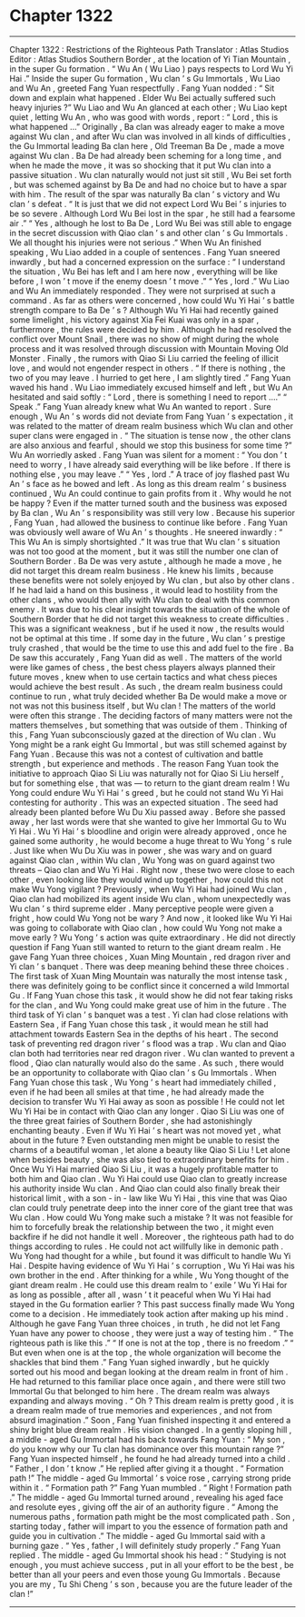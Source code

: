 
# Chapter 1322


---

Chapter 1322 : Restrictions of the Righteous Path
Translator :
Atlas Studios
Editor :
Atlas Studios
Southern Border , at the location of Yi Tian Mountain , in the super Gu formation .
“ Wu An ( Wu Liao ) pays respects to Lord Wu Yi Hai .” Inside the super Gu formation , Wu clan ’ s Gu Immortals , Wu Liao and Wu An , greeted Fang Yuan respectfully .
Fang Yuan nodded : “ Sit down and explain what happened . Elder Wu Bei actually suffered such heavy injuries ?”
Wu Liao and Wu An glanced at each other ; Wu Liao kept quiet , letting Wu An , who was good with words , report : “ Lord , this is what happened …”
Originally , Ba clan was already eager to make a move against Wu clan , and after Wu clan was involved in all kinds of difficulties , the Gu Immortal leading Ba clan here , Old Treeman Ba De , made a move against Wu clan .
Ba De had already been scheming for a long time , and when he made the move , it was so shocking that it put Wu clan into a passive situation .
Wu clan naturally would not just sit still , Wu Bei set forth , but was schemed against by Ba De and had no choice but to have a spar with him .
The result of the spar was naturally Ba clan ’ s victory and Wu clan ’ s defeat .
“ It is just that we did not expect Lord Wu Bei ’ s injuries to be so severe . Although Lord Wu Bei lost in the spar , he still had a fearsome air .”
“ Yes , although he lost to Ba De , Lord Wu Bei was still able to engage in the secret discussion with Qiao clan ’ s and other clan ’ s Gu Immortals . We all thought his injuries were not serious .”
When Wu An finished speaking , Wu Liao added in a couple of sentences .
Fang Yuan sneered inwardly , but had a concerned expression on the surface : “ I understand the situation , Wu Bei has left and I am here now , everything will be like before , I won ’ t move if the enemy doesn ’ t move .”
“ Yes , lord .” Wu Liao and Wu An immediately responded .
They were not surprised at such a command .
As far as others were concerned , how could Wu Yi Hai ’ s battle strength compare to Ba De ’ s ?
Although Wu Yi Hai had recently gained some limelight , his victory against Xia Fei Kuai was only in a spar , furthermore , the rules were decided by him .
Although he had resolved the conflict over Mount Snail , there was no show of might during the whole process and it was resolved through discussion with Mountain Moving Old Monster .
Finally , the rumors with Qiao Si Liu carried the feeling of illicit love , and would not engender respect in others .
“ If there is nothing , the two of you may leave . I hurried to get here , I am slightly tired .” Fang Yuan waved his hand .
Wu Liao immediately excused himself and left , but Wu An hesitated and said softly : “ Lord , there is something I need to report ….”
“ Speak .” Fang Yuan already knew what Wu An wanted to report .
Sure enough , Wu An ’ s words did not deviate from Fang Yuan ’ s expectation , it was related to the matter of dream realm business which Wu clan and other super clans were engaged in .
“ The situation is tense now , the other clans are also anxious and fearful , should we stop this business for some time ?” Wu An worriedly asked .
Fang Yuan was silent for a moment : “ You don ’ t need to worry , I have already said everything will be like before . If there is nothing else , you may leave .”
“ Yes , lord .” A trace of joy flashed past Wu An ’ s face as he bowed and left .
As long as this dream realm ’ s business continued , Wu An could continue to gain profits from it . Why would he not be happy ?
Even if the matter turned south and the business was exposed by Ba clan , Wu An ’ s responsibility was still very low . Because his superior , Fang Yuan , had allowed the business to continue like before .
Fang Yuan was obviously well aware of Wu An ’ s thoughts .
He sneered inwardly : “ This Wu An is simply shortsighted .”
It was true that Wu clan ’ s situation was not too good at the moment , but it was still the number one clan of Southern Border .
Ba De was very astute , although he made a move , he did not target this dream realm business . He knew his limits , because these benefits were not solely enjoyed by Wu clan , but also by other clans .
If he had laid a hand on this business , it would lead to hostility from the other clans , who would then ally with Wu clan to deal with this common enemy .
It was due to his clear insight towards the situation of the whole of Southern Border that he did not target this weakness to create difficulties . This was a significant weakness , but if he used it now , the results would not be optimal at this time . If some day in the future , Wu clan ’ s prestige truly crashed , that would be the time to use this and add fuel to the fire .
Ba De saw this accurately , Fang Yuan did as well .
The matters of the world were like games of chess , the best chess players always planned their future moves , knew when to use certain tactics and what chess pieces would achieve the best result .
As such , the dream realm business could continue to run , what truly decided whether Ba De would make a move or not was not this business itself , but Wu clan !
The matters of the world were often this strange .
The deciding factors of many matters were not the matters themselves , but something that was outside of them .
Thinking of this , Fang Yuan subconsciously gazed at the direction of Wu clan .
Wu Yong might be a rank eight Gu Immortal , but was still schemed against by Fang Yuan .
Because this was not a contest of cultivation and battle strength , but experience and methods .
The reason Fang Yuan took the initiative to approach Qiao Si Liu was naturally not for Qiao Si Liu herself , but for something else , that was — to return to the giant dream realm !
Wu Yong could endure Wu Yi Hai ’ s greed , but he could not stand Wu Yi Hai contesting for authority .
This was an expected situation .
The seed had already been planted before Wu Du Xiu passed away . Before she passed away , her last words were that she wanted to give her Immortal Gu to Wu Yi Hai .
Wu Yi Hai ’ s bloodline and origin were already approved , once he gained some authority , he would become a huge threat to Wu Yong ’ s rule .
Just like when Wu Du Xiu was in power , she was wary and on guard against Qiao clan , within Wu clan , Wu Yong was on guard against two threats – Qiao clan and Wu Yi Hai .
Right now , these two were close to each other , even looking like they would wind up together , how could this not make Wu Yong vigilant ?
Previously , when Wu Yi Hai had joined Wu clan , Qiao clan had mobilized its agent inside Wu clan , whom unexpectedly was Wu clan ’ s third supreme elder . Many perceptive people were given a fright , how could Wu Yong not be wary ?
And now , it looked like Wu Yi Hai was going to collaborate with Qiao clan , how could Wu Yong not make a move early ?
Wu Yong ’ s action was quite extraordinary .
He did not directly question if Fang Yuan still wanted to return to the giant dream realm .
He gave Fang Yuan three choices , Xuan Ming Mountain , red dragon river and Yi clan ’ s banquet .
There was deep meaning behind these three choices .
The first task of Xuan Ming Mountain was naturally the most intense task , there was definitely going to be conflict since it concerned a wild Immortal Gu . If Fang Yuan chose this task , it would show he did not fear taking risks for the clan , and Wu Yong could make great use of him in the future .
The third task of Yi clan ’ s banquet was a test . Yi clan had close relations with Eastern Sea , if Fang Yuan chose this task , it would mean he still had attachment towards Eastern Sea in the depths of his heart .
The second task of preventing red dragon river ’ s flood was a trap .
Wu clan and Qiao clan both had territories near red dragon river . Wu clan wanted to prevent a flood , Qiao clan naturally would also do the same .
As such , there would be an opportunity to collaborate with Qiao clan ’ s Gu Immortals .
When Fang Yuan chose this task , Wu Yong ’ s heart had immediately chilled , even if he had been all smiles at that time , he had already made the decision to transfer Wu Yi Hai away as soon as possible ! He could not let Wu Yi Hai be in contact with Qiao clan any longer .
Qiao Si Liu was one of the three great fairies of Southern Border , she had astonishingly enchanting beauty . Even if Wu Yi Hai ’ s heart was not moved yet , what about in the future ?
Even outstanding men might be unable to resist the charms of a beautiful woman , let alone a beauty like Qiao Si Liu !
Let alone when besides beauty , she was also tied to extraordinary benefits for him .
Once Wu Yi Hai married Qiao Si Liu , it was a hugely profitable matter to both him and Qiao clan .
Wu Yi Hai could use Qiao clan to greatly increase his authority inside Wu clan . And Qiao clan could also finally break their historical limit , with a son - in - law like Wu Yi Hai , this vine that was Qiao clan could truly penetrate deep into the inner core of the giant tree that was Wu clan .
How could Wu Yong make such a mistake ?
It was not feasible for him to forcefully break the relationship between the two , it might even backfire if he did not handle it well .
Moreover , the righteous path had to do things according to rules . He could not act willfully like in demonic path .
Wu Yong had thought for a while , but found it was difficult to handle Wu Yi Hai . Despite having evidence of Wu Yi Hai ’ s corruption , Wu Yi Hai was his own brother in the end .
After thinking for a while , Wu Yong thought of the giant dream realm .
He could use this dream realm to ‘ exile ’ Wu Yi Hai for as long as possible , after all , wasn ’ t it peaceful when Wu Yi Hai had stayed in the Gu formation earlier ?
This past success finally made Wu Yong come to a decision .
He immediately took action after making up his mind . Although he gave Fang Yuan three choices , in truth , he did not let Fang Yuan have any power to choose , they were just a way of testing him .
“ The righteous path is like this .”
“ If one is not at the top , there is no freedom .”
“ But even when one is at the top , the whole organization will become the shackles that bind them .”
Fang Yuan sighed inwardly , but he quickly sorted out his mood and began looking at the dream realm in front of him .
He had returned to this familiar place once again , and there were still two Immortal Gu that belonged to him here .
The dream realm was always expanding and always moving .
“ Oh ? This dream realm is pretty good , it is a dream realm made of true memories and experiences , and not from absurd imagination .”
Soon , Fang Yuan finished inspecting it and entered a shiny bright blue dream realm .
His vision changed .
In a gently sloping hill , a middle - aged Gu Immortal had his back towards Fang Yuan : “ My son , do you know why our Tu clan has dominance over this mountain range ?”
Fang Yuan inspected himself , he found he had already turned into a child .
“ Father , I don ’ t know .” He replied after giving it a thought .
“ Formation path !” The middle - aged Gu Immortal ’ s voice rose , carrying strong pride within it .
“ Formation path ?” Fang Yuan mumbled .
“ Right ! Formation path .” The middle - aged Gu Immortal turned around , revealing his aged face and resolute eyes , giving off the air of an authority figure .
“ Among the numerous paths , formation path might be the most complicated path . Son , starting today , father will impart to you the essence of formation path and guide you in cultivation .” The middle - aged Gu Immortal said with a burning gaze .
“ Yes , father , I will definitely study properly .” Fang Yuan replied .
The middle - aged Gu Immortal shook his head : “ Studying is not enough , you must achieve success , put in all your effort to be the best , be better than all your peers and even those young Gu Immortals . Because you are my , Tu Shi Cheng ’ s son , because you are the future leader of the clan !”

---

